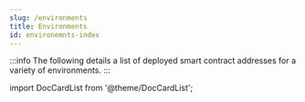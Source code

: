 ```yaml
---
slug: /environments
title: Environments
id: environemnts-index
---
```

:::info
The following details a list of deployed smart contract addresses for a variety of environments.
:::

import DocCardList from '@theme/DocCardList';

<DocCardList />